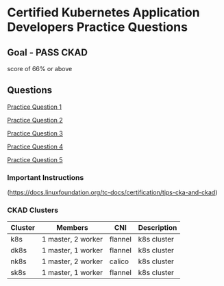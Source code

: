 # Certified Kubernetes Application Developers Practice Questions

## Goal - PASS CKAD

score of 66% or above

## Questions

[Practice Question 1](1/)

[Practice Question 2](2/)

[Practice Question 3](3/)

[Practice Question 4](4/)

[Practice Question 5](5/)


### Important Instructions

(https://docs.linuxfoundation.org/tc-docs/certification/tips-cka-and-ckad)


### CKAD Clusters

Cluster | Members | CNI | Description
---- | -------- | ---- | ----
k8s | 1 master, 2 worker | flannel | k8s cluster
dk8s | 1 master, 1 worker | flannel | k8s cluster
nk8s | 1 master, 2 worker | calico | k8s cluster
sk8s | 1 master, 1 worker | flannel | k8s cluster


